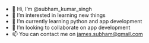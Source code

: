 - 👋 Hi, I’m @subham_kumar_singh
- 👀 I’m interested in learning new things
- 🌱 I’m currently learning python and app development
- 💞️ I’m looking to collaborate on app development
- 📫 You can contact me on james.subham@gmail.com

<!---
sisubham/sisubham is a ✨ special ✨ repository because its `README.md` (this file) appears on your GitHub profile.
You can click the Preview link to take a look at your changes.
--->
